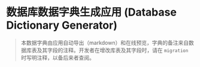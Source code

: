# 数据库数据字典生成应用 (Database Dictionary Generator)

> 本数据字典由应用自动导出（markdown）和在线预览，字典的备注来自数据库表及其字段的注释。开发者在增改库表及其字段时，请在 `migration` 时写明注释，以备后来者查阅。
